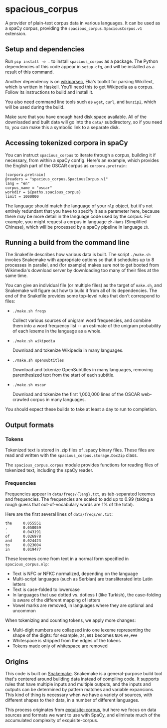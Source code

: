 # spacious_corpus

A provider of plain-text corpus data in various languages. It can be used
as a spaCy corpus, providing the `spacious_corpus.SpaciousCorpus.v1`
extension.

## Setup and dependencies

Run `pip install -e .` to install `spacious_corpus` as a package. The Python
dependencies of this code appear in `setup.cfg`, and will be installed as a
result of this command.

Another dependency is on [wikiparsec][], Elia's toolkit for parsing WikiText,
which is written in Haskell. You'll need this to get Wikipedia as a corpus.
Follow its instructions to build and install it.

[wikiparsec]: https://github.com/rspeer/wikiparsec

You also need command line tools such as `wget`, `curl`, and `bunzip2`, which
will be used during the build.

Make sure that you have enough hard disk space available. All of the downloaded
and built data will go into the `data/` subdirectory, so if you need to, you can
make this a symbolic link to a separate disk.

## Accessing tokenized corpora in spaCy

You can instruct `spacious_corpus` to iterate through a corpus, building it
if necessary, from within a spaCy config. Here's an example, which provides
the English part of the OSCAR corpus as `corpora.pretrain`:

```
[corpora.pretrain]
@readers = "spacious_corpus.SpaciousCorpus.v1"
lang = "en"
corpus_name = "oscar"
workdir = ${paths.spacious_corpus}
limit = 1000000
```

The language should match the language of your `nlp` object, but it's not
entirely redundant that you have to specify it as a parameter here, because
there may be more detail in the language code used by the corpus. For example,
you might request a corpus in language `zh-Hans` (Simplified Chinese), which
will be processed by a spaCy pipeline in language `zh`.

## Running a build from the command line

The Snakefile describes how various data is built. The script `./make.sh`
invokes Snakemake with appropriate options so that it schedules up to 8
processes in parallel, and (for example) makes sure not to get booted from
Wikimedia's download server by downloading too many of their files at the same
time.

You can give an individual file (or multiple files) as the target of `make.sh`,
and Snakemake will figure out how to build it from all of its dependencies. The
end of the Snakefile provides some top-level rules that don't correspond to
files:

* `./make.sh freqs`
  
  Collect various sources of unigram word frequencies, and combine them into
  a word frequency list -- an estimate of the unigram probability of each
  lexeme in the language as a whole.

* `./make.sh wikipedia`

  Download and tokenize Wikipedia in many languages.

* `./make.sh opensubtitles`

  Download and tokenize OpenSubtitles in many languages, removing parenthesized
  text from the start of each subtitle.

* `./make.sh oscar`

  Download and tokenize the first 1,000,000 lines of the OSCAR web-crawled
  corpus in many languages.

You should expect these builds to take at least a day to run to completion.

## Output formats

### Tokens

Tokenized text is stored in .zip files of .spacy binary files. These files are
read and written with the `spacious_corpus.storage.DocZip` class.

The `spacious_corpus.corpus` module provides functions for reading files of
tokenized text, including the spaCy reader.

### Frequencies

Frequencies appear in `data/freqs/{lang}.txt`, as tab-separated lexemes and
frequencies. The frequencies are scaled to add up to 0.99 (taking a rough guess
that out-of-vocabulary words are 1% of the total).

Here are the first several lines of `data/freqs/en.txt`:

```
the     0.055551
,       0.050059
.       0.043191
of      0.026978
and     0.024423
to      0.023004
in      0.019477
```

These lexemes come from text in a normal form specified in `spacious_corpus.nlp`:

- Text is NFC or NFKC normalized, depending on the language
- Multi-script languages (such as Serbian) are transliterated into Latin letters
- Text is case-folded to lowercase
- In languages that use dotted vs. dotless I (like Turkish), the case-folding is
  aware of the different mapping of letters
- Vowel marks are removed, in languages where they are optional and uncommon

When tokenizing and counting tokens, we apply more changes:

- Multi-digit numbers are collapsed into one lexeme representing the shape of
  the digits: for example, `24,601` becomes `NUM:##,###`
- Whitespace is stripped from the edges of the tokens
- Tokens made only of whitespace are removed

## Origins

This code is built on [Snakemake][]. Snakemake is a general-purpose build tool
that's centered around building data instead of compiling code. It supports
rules that have multiple inputs and multiple outputs, and the inputs and outputs
can be determined by pattern matches and variable expansions. This kind of thing
is necessary when we have a variety of sources, with different shapes to their
data, in a number of different languages.

[snakemake]: https://snakemake.readthedocs.io/en/stable/

This process originates from [exquisite-corpus][], but here we focus on data
sources and formats we want to use with SpaCy, and eliminate much of the
accumulated complexity of exquisite-corpus.

[exquisite-corpus]: https://github.com/LuminosoInsight/exquisite-corpus
